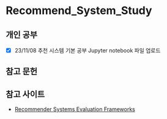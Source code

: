 # Recommend_System_Study

## 개인 공부
- [X] 23/11/08 추천 시스템 기본 공부 Jupyter notebook 파일 업로드


## 참고 문헌


## 참고 사이트

- [Recommender Systems Evaluation Frameworks](https://github.com/ACMRecSys/recsys-evaluation-frameworks?fbclid=IwAR0W4gTsrxW9V7VwMaNvXrT93olKLwDLmH6L34BPCxQLpQtHyXOGxpcJs90#a-non-complete-list-of-frameworks-useful-for-the-evaluation-and-reproducibility-of-recommendation-algorithms)
